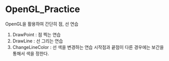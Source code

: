 # OpenGL_Practice

OpenGL을 활용하여 간단히 점, 선 연습

1. DrawPoint : 점 찍는 연습
2. DrawLine : 선 그리는 연습
3. ChangeLineColor : 선 색을 변경하는 연습 시작점과 끝점이 다른 경우에는 보간을 통해서 색을 정한다.
